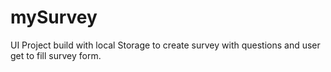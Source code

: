 # mySurvey
UI Project build with local Storage to create survey with questions and user get to fill survey form.

